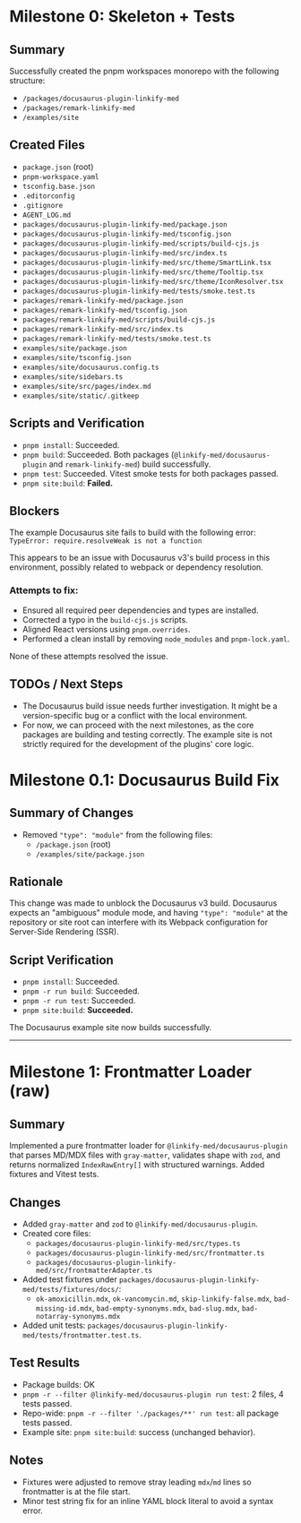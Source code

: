 # Milestone 0: Skeleton + Tests

## Summary

Successfully created the pnpm workspaces monorepo with the following structure:

- `/packages/docusaurus-plugin-linkify-med`
- `/packages/remark-linkify-med`
- `/examples/site`

## Created Files

- `package.json` (root)
- `pnpm-workspace.yaml`
- `tsconfig.base.json`
- `.editorconfig`
- `.gitignore`
- `AGENT_LOG.md`
- `packages/docusaurus-plugin-linkify-med/package.json`
- `packages/docusaurus-plugin-linkify-med/tsconfig.json`
- `packages/docusaurus-plugin-linkify-med/scripts/build-cjs.js`
- `packages/docusaurus-plugin-linkify-med/src/index.ts`
- `packages/docusaurus-plugin-linkify-med/src/theme/SmartLink.tsx`
- `packages/docusaurus-plugin-linkify-med/src/theme/Tooltip.tsx`
- `packages/docusaurus-plugin-linkify-med/src/theme/IconResolver.tsx`
- `packages/docusaurus-plugin-linkify-med/tests/smoke.test.ts`
- `packages/remark-linkify-med/package.json`
- `packages/remark-linkify-med/tsconfig.json`
- `packages/remark-linkify-med/scripts/build-cjs.js`
- `packages/remark-linkify-med/src/index.ts`
- `packages/remark-linkify-med/tests/smoke.test.ts`
- `examples/site/package.json`
- `examples/site/tsconfig.json`
- `examples/site/docusaurus.config.ts`
- `examples/site/sidebars.ts`
- `examples/site/src/pages/index.md`
- `examples/site/static/.gitkeep`

## Scripts and Verification

- `pnpm install`: Succeeded.
- `pnpm build`: Succeeded. Both packages (`@linkify-med/docusaurus-plugin` and `remark-linkify-med`) build successfully.
- `pnpm test`: Succeeded. Vitest smoke tests for both packages passed.
- `pnpm site:build`: **Failed.**

## Blockers

The example Docusaurus site fails to build with the following error:
`TypeError: require.resolveWeak is not a function`

This appears to be an issue with Docusaurus v3's build process in this environment, possibly related to webpack or dependency resolution.

### Attempts to fix:
- Ensured all required peer dependencies and types are installed.
- Corrected a typo in the `build-cjs.js` scripts.
- Aligned React versions using `pnpm.overrides`.
- Performed a clean install by removing `node_modules` and `pnpm-lock.yaml`.

None of these attempts resolved the issue.

## TODOs / Next Steps

- The Docusaurus build issue needs further investigation. It might be a version-specific bug or a conflict with the local environment.
- For now, we can proceed with the next milestones, as the core packages are building and testing correctly. The example site is not strictly required for the development of the plugins' core logic.

# Milestone 0.1: Docusaurus Build Fix

## Summary of Changes

- Removed `"type": "module"` from the following files:
  - `/package.json` (root)
  - `/examples/site/package.json`

## Rationale

This change was made to unblock the Docusaurus v3 build. Docusaurus expects an "ambiguous" module mode, and having `"type": "module"` at the repository or site root can interfere with its Webpack configuration for Server-Side Rendering (SSR).

## Script Verification

- `pnpm install`: Succeeded.
- `pnpm -r run build`: Succeeded.
- `pnpm -r run test`: Succeeded.
- `pnpm site:build`: **Succeeded.**

The Docusaurus example site now builds successfully.

---

# Milestone 1: Frontmatter Loader (raw)

## Summary

Implemented a pure frontmatter loader for `@linkify-med/docusaurus-plugin` that parses MD/MDX files with `gray-matter`, validates shape with `zod`, and returns normalized `IndexRawEntry[]` with structured warnings. Added fixtures and Vitest tests.

## Changes

- Added `gray-matter` and `zod` to `@linkify-med/docusaurus-plugin`.
- Created core files:
  - `packages/docusaurus-plugin-linkify-med/src/types.ts`
  - `packages/docusaurus-plugin-linkify-med/src/frontmatter.ts`
  - `packages/docusaurus-plugin-linkify-med/src/frontmatterAdapter.ts`
- Added test fixtures under `packages/docusaurus-plugin-linkify-med/tests/fixtures/docs/`:
  - `ok-amoxicillin.mdx`, `ok-vancomycin.md`, `skip-linkify-false.mdx`,
    `bad-missing-id.mdx`, `bad-empty-synonyms.mdx`, `bad-slug.mdx`, `bad-notarray-synonyms.mdx`
- Added unit tests: `packages/docusaurus-plugin-linkify-med/tests/frontmatter.test.ts`.

## Test Results

- Package builds: OK
- `pnpm -r --filter @linkify-med/docusaurus-plugin run test`: 2 files, 4 tests passed.
- Repo-wide: `pnpm -r --filter './packages/**' run test`: all package tests passed.
- Example site: `pnpm site:build`: success (unchanged behavior).

## Notes

- Fixtures were adjusted to remove stray leading `mdx`/`md` lines so frontmatter is at the file start.
- Minor test string fix for an inline YAML block literal to avoid a syntax error.
